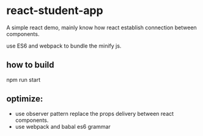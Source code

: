 # react-student-app
A simple react demo, mainly know how react establish connection between components.


use ES6 and webpack to bundle the minify js.

## how to build

npm run start

## optimize: 
* use observer pattern replace the props delivery between react components.
* use webpack and babal es6 grammar